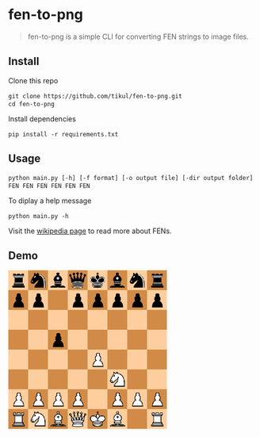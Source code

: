 # fen-to-png
> fen-to-png is a simple CLI for converting FEN strings to image files.
## Install
Clone this repo
```shell
git clone https://github.com/tikul/fen-to-png.git
cd fen-to-png
```
Install dependencies
```shell
pip install -r requirements.txt
```
## Usage
```
python main.py [-h] [-f format] [-o output file] [-dir output folder] FEN FEN FEN FEN FEN FEN
```
To diplay a help message
```
python main.py -h
```
Visit the [wikipedia page](https://en.wikipedia.org/wiki/Forsyth%E2%80%93Edwards_Notation) to read more about FENs.

## Demo
![rnbqkbnr/pp1ppppp/8/2p5/4P3/5N2/PPPP1PPP/RNBQKB1R b KQkq - 1 2](images/example.png)
